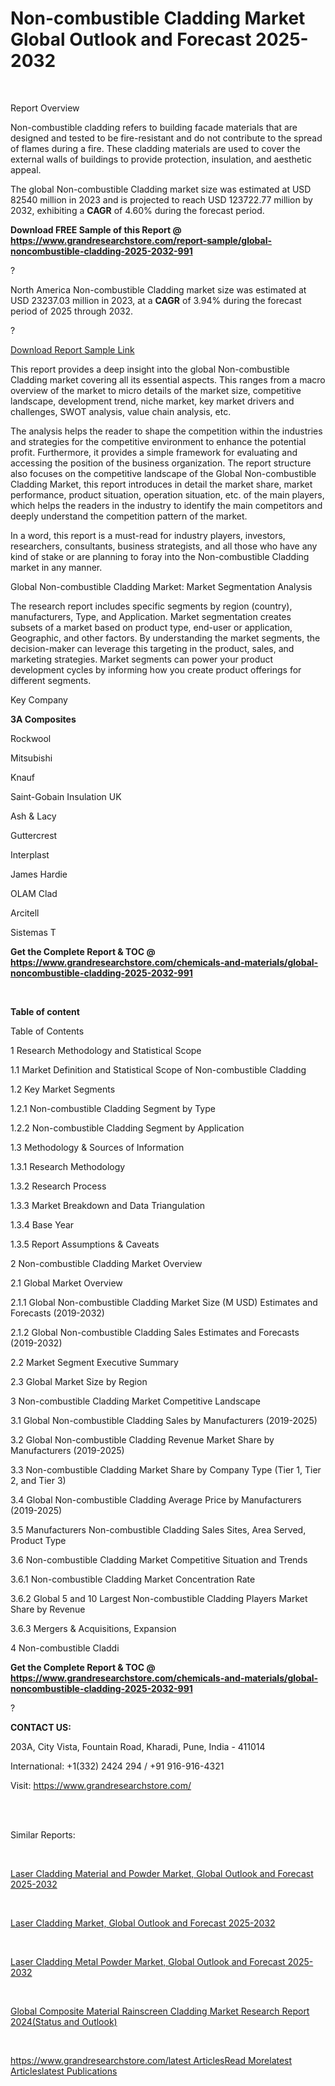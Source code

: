 <h1>Non-combustible Cladding Market Global Outlook and Forecast 2025-2032</h1><br/><p>Report Overview</p>
 
 
 
 <p>Non-combustible cladding refers to building facade materials that are designed and tested to be fire-resistant and do not contribute to the spread of flames during a fire. These cladding materials are used to cover the external walls of buildings to provide protection, insulation, and aesthetic appeal.</p>
 
 
 
 <p>The global Non-combustible Cladding market size was estimated at USD 82540 million in 2023 and is projected to reach USD 123722.77 million by 2032, exhibiting a <strong>CAGR</strong> of 4.60% during the forecast period.</p>
 
 
 
 <div><b>Download FREE Sample of this Report @ <a href="https://www.grandresearchstore.com/report-sample/global-noncombustible-cladding-2025-2032-991">https://www.grandresearchstore.com/report-sample/global-noncombustible-cladding-2025-2032-991</a></b></div>
 
 
 
 <p>? </p>
 
 
 
 <p>North America Non-combustible Cladding market size was estimated at USD 23237.03 million in 2023, at a <strong>CAGR</strong> of 3.94% during the forecast period of 2025 through 2032.</p>
 
 
 
 <p>? </p>
 
 
 
 <p><a href="https://www.grandresearchstore.com/mr-admin/report-sample/global-noncombustible-cladding-2025-2032-991">Download Report Sample Link</a></p>
 
 
 
 <p>This report provides a deep insight into the global Non-combustible Cladding market covering all its essential aspects. This ranges from a macro overview of the market to micro details of the market size, competitive landscape, development trend, niche market, key market drivers and challenges, SWOT analysis, value chain analysis, etc.</p>
 
 
 
 <p>The analysis helps the reader to shape the competition within the industries and strategies for the competitive environment to enhance the potential profit. Furthermore, it provides a simple framework for evaluating and accessing the position of the business organization. The report structure also focuses on the competitive landscape of the Global Non-combustible Cladding Market, this report introduces in detail the market share, market performance, product situation, operation situation, etc. of the main players, which helps the readers in the industry to identify the main competitors and deeply understand the competition pattern of the market.</p>
 
 
 
 <p>In a word, this report is a must-read for industry players, investors, researchers, consultants, business strategists, and all those who have any kind of stake or are planning to foray into the Non-combustible Cladding market in any manner.</p>
 
 
 
 <p>Global Non-combustible Cladding Market: Market Segmentation Analysis</p>
 
 
 
 <p>The research report includes specific segments by region (country), manufacturers, Type, and Application. Market segmentation creates subsets of a market based on product type, end-user or application, Geographic, and other factors. By understanding the market segments, the decision-maker can leverage this targeting in the product, sales, and marketing strategies. Market segments can power your product development cycles by informing how you create product offerings for different segments.</p>
 
 
 
 <p>Key Company</p>
 
 
 
 <p><strong>3A Composites</strong></p>
 
 
 
 <p>Rockwool</p>
 
 
 
 <p>Mitsubishi</p>
 
 
 
 <p>Knauf</p>
 
 
 
 <p>Saint-Gobain Insulation UK</p>
 
 
 
 <p>Ash & Lacy</p>
 
 
 
 <p>Guttercrest</p>
 
 
 
 <p>Interplast</p>
 
 
 
 <p>James Hardie</p>
 
 
 
 <p>OLAM Clad</p>
 
 
 
 <p>Arcitell</p>
 
 
 
 <p>Sistemas T</p>
 
 
 
 <div><b>Get the Complete Report & TOC @ <a href="https://www.grandresearchstore.com/chemicals-and-materials/global-noncombustible-cladding-2025-2032-991">https://www.grandresearchstore.com/chemicals-and-materials/global-noncombustible-cladding-2025-2032-991</a></b></div>
 
 
 
 <p><br />
 
 <b>Table of content</b></p>
 
 
 
 <p>Table of Contents<br />
 
 1 Research Methodology and Statistical Scope<br />
 
 1.1 Market Definition and Statistical Scope of Non-combustible Cladding<br />
 
 1.2 Key Market Segments<br />
 
 1.2.1 Non-combustible Cladding Segment by Type<br />
 
 1.2.2 Non-combustible Cladding Segment by Application<br />
 
 1.3 Methodology & Sources of Information<br />
 
 1.3.1 Research Methodology<br />
 
 1.3.2 Research Process<br />
 
 1.3.3 Market Breakdown and Data Triangulation<br />
 
 1.3.4 Base Year<br />
 
 1.3.5 Report Assumptions & Caveats<br />
 
 2 Non-combustible Cladding Market Overview<br />
 
 2.1 Global Market Overview<br />
 
 2.1.1 Global Non-combustible Cladding Market Size (M USD) Estimates and Forecasts (2019-2032)<br />
 
 2.1.2 Global Non-combustible Cladding Sales Estimates and Forecasts (2019-2032)<br />
 
 2.2 Market Segment Executive Summary<br />
 
 2.3 Global Market Size by Region<br />
 
 3 Non-combustible Cladding Market Competitive Landscape<br />
 
 3.1 Global Non-combustible Cladding Sales by Manufacturers (2019-2025)<br />
 
 3.2 Global Non-combustible Cladding Revenue Market Share by Manufacturers (2019-2025)<br />
 
 3.3 Non-combustible Cladding Market Share by Company Type (Tier 1, Tier 2, and Tier 3)<br />
 
 3.4 Global Non-combustible Cladding Average Price by Manufacturers (2019-2025)<br />
 
 3.5 Manufacturers Non-combustible Cladding Sales Sites, Area Served, Product Type<br />
 
 3.6 Non-combustible Cladding Market Competitive Situation and Trends<br />
 
 3.6.1 Non-combustible Cladding Market Concentration Rate<br />
 
 3.6.2 Global 5 and 10 Largest Non-combustible Cladding Players Market Share by Revenue<br />
 
 3.6.3 Mergers & Acquisitions, Expansion<br />
 
 4 Non-combustible Claddi</p>
 
 
 
 <div><b>Get the Complete Report & TOC @ <a href="https://www.grandresearchstore.com/chemicals-and-materials/global-noncombustible-cladding-2025-2032-991">https://www.grandresearchstore.com/chemicals-and-materials/global-noncombustible-cladding-2025-2032-991</a></b></div>
 
 
 
 <p>? </p>
 
 
 
 <p><b>CONTACT US:</b><br />
 
 203A, City Vista, Fountain Road, Kharadi, Pune, India - 411014<br />
 
 International: +1(332) 2424 294 / +91 916-916-4321<br />
 
 Visit: <a href="https://www.grandresearchstore.com/">https://www.grandresearchstore.com/</a><br />
 
 <br />
 
 <br />
 
 Similar Reports:<br />
 
 <br />
 
 <a href="https://www.grandresearchstore.com/chemicals-and-materials/global-laser-cladding-material-powder-forecast-2025-2032-818">Laser Cladding Material and Powder Market, Global Outlook and Forecast 2025-2032</a><br />
 
 <br />
 
 <a href="https://www.grandresearchstore.com/chemicals-and-materials/global-laser-cladding-forecast-2025-2032-521">Laser Cladding Market, Global Outlook and Forecast 2025-2032</a><br />
 
 <br />
 
 <a href="https://www.grandresearchstore.com/chemicals-and-materials/global-laser-cladding-metal-powder-forecast-2025-2032-542">Laser Cladding Metal Powder Market, Global Outlook and Forecast 2025-2032</a><br />
 
 <br />
 
 <a href="https://www.grandresearchstore.com/machines/global-composite-material-rainscreen-cladding-2024-767">Global Composite Material Rainscreen Cladding Market Research Report 2024(Status and Outlook)</a><br />
 
 <br />
 
 <a href="https://gyeongbokgung.com">https://www.grandresearchstore.com/</a><a href="https://hallyeomaritime.com">latest Articles</a><a href="https://jingwansa.com">Read More</a><a href="https://nguoiviet.jp/">latest Articles</a><a href="https://www.intelmarketresearch.com/">latest Publications</a></p>